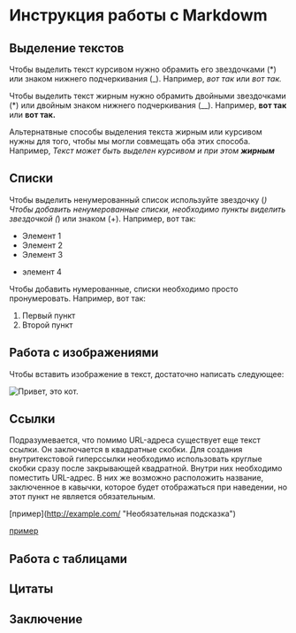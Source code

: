 #  Инструкция работы с Markdowm

## Выделение текстов

Чтобы выделить текст курсивом нужно обрамить его звездочками (*) или знаком нижнего подчеркивания (_). Например, *вот так* или _вот так._

Чтобы выделить текст жирным нужно обрамить двойными звездочками (*) или двойным знаком нижнего подчеркивания (__). Например, **вот так** или __вот так.__

Альтернатвные  способы выделения текста жирным или курсивом нужны для того, чтобы мы могли совмещать оба этих способа. Например, _Текст может быть выделен курсивом и при этом **жирным**_

## Списки
 Чтобы выделить ненумерованный список используйте звездочку (*)
Чтобы добавить ненумерованные списки, необходимо пункты виделить звездочкой (*) или знаком (+). Например, вот так:

* Элемент 1
* Элемент 2
* Элемент 3
+ элемент 4

Чтобы добавить нумерованные, списки необходимо просто пронумеровать. Например, вот так:

1. Первый пункт
2. Второй пункт

## Работа с изображениями

Чтобы вставить изображение в текст, достаточно написать следующее:

![Привет, это кот.](%D0%BA%D0%BE%D1%82.jpg)

## Ссылки
Подразумевается, что помимо URL-адреса существует еще текст ссылки. Он заключается в квадратные скобки. Для создания внутритекстовой гиперссылки необходимо использовать круглые скобки сразу после закрывающей квадратной. Внутри них необходимо поместить URL-адрес. В них же возможно расположить название, заключенное в кавычки, которое будет отображаться при наведении, но этот пункт не является обязательным.

\[пример](http://example.com/ "Необязательная подсказка")

  [пример](http://example.com/ "Необязательная подсказка")

## Работа с таблицами

## Цитаты 

## Заключение
 